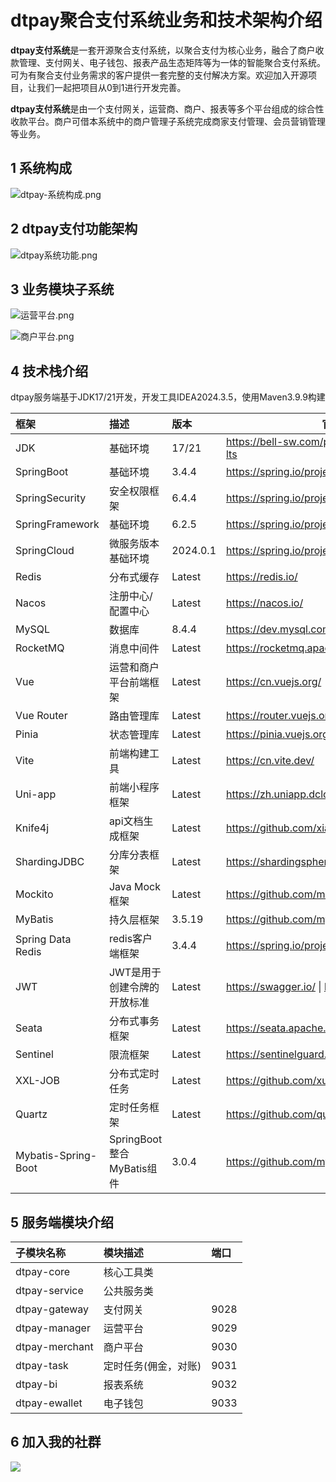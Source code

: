 # dtpay聚合支付系统业务和技术架构介绍

**dtpay支付系统**是一套开源聚合支付系统，以聚合支付为核心业务，融合了商户收款管理、支付网关、电子钱包、报表产品生态矩阵等为一体的智能聚合支付系统。 可为有聚合支付业务需求的客户提供一套完整的支付解决方案。欢迎加入开源项目，让我们一起把项目从0到1进行开发完善。

**dtpay支付系统**是由一个支付网关，运营商、商户、报表等多个平台组成的综合性收款平台。商户可借本系统中的商户管理子系统完成商家支付管理、会员营销管理等业务。

## 1 系统构成

![dtpay-系统构成.png](https://note.youdao.com/yws/api/personal/file/WEB6398d12221dbca6c368fab77ac53accd?method=download&shareKey=02a0602e7427a3f151a1a9e2a3da0743)

## 2 dtpay支付功能架构

![dtpay系统功能.png](https://gitee.com/itbeien/base/raw/master/images/dtpay业务和技术架构-知识星球.png)

## 3 业务模块子系统

![运营平台.png](https://gitee.com/itbeien/base/raw/master/images/dtpay运营管理平台功能模块-知识星球.png)

![商户平台.png](https://note.youdao.com/yws/api/personal/file/WEBe6d4288f2adf5f502cd76376b6135ac2?method=download&shareKey=83af62fe19a8bb8076646fcf5ca91c40)

## 4 技术栈介绍

dtpay服务端基于JDK17/21开发，开发工具IDEA2024.3.5，使用Maven3.9.9构建

| 框架                | 描述                        | 版本     | 官方网站                                            |
| :------------------ | :-------------------------- | :------- | --------------------------------------------------- |
| JDK                 | 基础环境                    | 17/21    | https://bell-sw.com/pages/downloads/#jdk-17-lts     |
| SpringBoot          | 基础环境                    | 3.4.4    | https://spring.io/projects/spring-boot              |
| SpringSecurity      | 安全权限框架                | 6.4.4    | https://spring.io/projects/spring-security          |
| SpringFramework     | 基础环境                    | 6.2.5    | https://spring.io/projects/spring-framework         |
| SpringCloud         | 微服务版本基础环境          | 2024.0.1 | https://spring.io/projects/spring-cloud             |
| Redis               | 分布式缓存                  | Latest   | https://redis.io/                                   |
| Nacos               | 注册中心/配置中心           | Latest   | https://nacos.io/                                   |
| MySQL               | 数据库                      | 8.4.4    | https://dev.mysql.com/downloads/mysql/              |
| RocketMQ            | 消息中间件                  | Latest   | https://rocketmq.apache.org/zh/                     |
| Vue                 | 运营和商户平台前端框架      | Latest   | https://cn.vuejs.org/                               |
| Vue Router          | 路由管理库                  | Latest   | https://router.vuejs.org/zh/                        |
| Pinia               | 状态管理库                  | Latest   | https://pinia.vuejs.org/zh/                         |
| Vite                | 前端构建工具                | Latest   | https://cn.vite.dev/                                |
| Uni-app             | 前端小程序框架              | Latest   | https://zh.uniapp.dcloud.io/                        |
| Knife4j             | api文档生成框架             | Latest   | https://github.com/xiaoymin/knife4j                 |
| ShardingJDBC        | 分库分表框架                | Latest   | https://shardingsphere.apache.org/index_zh.html     |
| Mockito             | Java Mock框架               | Latest   | https://github.com/mockito/mockito                  |
| MyBatis             | 持久层框架                  | 3.5.19   | https://github.com/mybatis/mybatis-3                |
| Spring Data Redis   | redis客户端框架             | 3.4.4    | https://spring.io/projects/spring-data-redis        |
| JWT                 | JWT是用于创建令牌的开放标准 | Latest   | https://swagger.io/ \| https://github.com/jwtk/jjwt |
| Seata               | 分布式事务框架              | Latest   | https://seata.apache.org/zh-cn/                     |
| Sentinel            | 限流框架                    | Latest   | https://sentinelguard.io/zh-cn/index.html           |
| XXL-JOB             | 分布式定时任务              | Latest   | https://github.com/xuxueli/xxl-job                  |
| Quartz              | 定时任务框架                | Latest   | https://github.com/quartz-scheduler/quartz          |
| Mybatis-Spring-Boot | SpringBoot整合MyBatis组件   | 3.0.4    | https://github.com/mybatis/spring-boot-starter      |

## 5 服务端模块介绍

| 子模块名称     | 模块描述             | 端口 |
| :------------- | :------------------- | :--- |
| dtpay-core     | 核心工具类           |      |
| dtpay-service  | 公共服务类           |      |
| dtpay-gateway  | 支付网关             | 9028 |
| dtpay-manager  | 运营平台             | 9029 |
| dtpay-merchant | 商户平台             | 9030 |
| dtpay-task     | 定时任务(佣金，对账) | 9031 |
| dtpay-bi       | 报表系统             | 9032 |
| dtpay-ewallet  | 电子钱包             | 9033 |

## 6 加入我的社群

![](https://gitee.com/itbeien/base/raw/master/images/贝恩聊架构-知识星球-含知识星球二维码new.png)